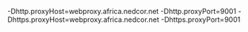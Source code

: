 -Dhttp.proxyHost=webproxy.africa.nedcor.net -Dhttp.proxyPort=9001 -Dhttps.proxyHost=webproxy.africa.nedcor.net -Dhttps.proxyPort=9001
